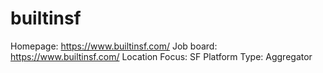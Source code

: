 # builtinsf

Homepage: https://www.builtinsf.com/
Job board: https://www.builtinsf.com/
Location Focus: SF
Platform Type: Aggregator